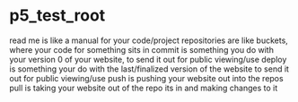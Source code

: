 # p5_test_root

read me is like a manual for your code/project
repositories are like buckets, where your code for something sits in
commit is something you do with your version 0 of your website, to send it out for public viewing/use
deploy is something your do with the last/finalized version of the website to send it out for public viewing/use
push is pushing your website out into the repos
pull is taking your website out of the repo its in and making changes to it
